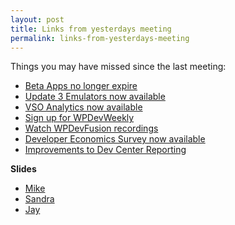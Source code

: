 ```yaml
---
layout: post
title: Links from yesterdays meeting
permalink: links-from-yesterdays-meeting
---
```


Things you may have missed since the last meeting:

* [Beta Apps no longer expire](http://blogs.windows.com/windows_phone/b/wpdev/archive/2013/12/05/beta-apps-no-longer-expire-plus-an-update-for-the-dev-center-app.aspx)
* [Update 3 Emulators now available](http://www.microsoft.com/en-us/download/details.aspx?id=41559)
* [VSO Analytics now available](http://visualstudiomagazine.com/articles/2014/01/01/tracking-your-windows-phone-app-analytics.aspx)
* [Sign up for WPDevWeekly](http://wpdevweekly.com/)
* [Watch WPDevFusion recordings](http://www.wpdevfusion.com/2014/01/recordings-slides-and-samples-are-now-available/#blog)
* [Developer Economics Survey now available](http://www.visionmobile.com/DE1Q14WPUG)
* [Improvements to Dev Center Reporting](http://blogs.windows.com/windows_phone/b/wpdev/archive/2014/02/11/enhancements-to-the-app-download-and-in-app-purchase-reports.aspx)

**Slides**

* [Mike](http://sdrv.ms/1c5aB3B)
* [Sandra](http://www.slideshare.net/SandraSears/nokia-presentation-finalig)
* [Jay](https://skydrive.live.com/redir?resid=33AB03F0B0091FCB!30541&authkey=!AKz0EaciJSl8Jrw&ithint=file%2c.pptx)
